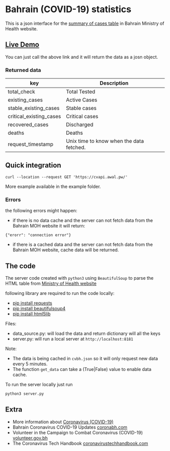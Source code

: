 # Bahrain (COVID-19) statistics

This is a json interface for the [summary of cases table](https://www.moh.gov.bh/COVID19) in Bahrain Ministry of Health website.

## [Live Demo](https://cvapi.awal.pw/)

You can just call the above link and it will return the data as a josn object.

### Returned data
| key | Description |
| ------ | ------ |
| total_check | Total Tested |
| existing_cases | Active Cases |
| stable_existing_cases | Stable cases  |
| critical_existing_cases |Critical cases |
| recovered_cases | Discharged |
| deaths | Deaths |
|request_timestamp | Unix time to know when the data fetched.|


## Quick integration
```
curl --location --request GET 'https://cvapi.awal.pw/'
```
More example available in the example folder.

### Errors
the following errors might happen:
- if there is no data cache and the server can not fetch data from the Bahrain MOH website it will return:
```
{"erorr": "connection error"}
```
- if there is a cached data and the server can not fetch data from the Bahrain MOH website, cache data will be returned.

## The code
The server code created with `python3` using `BeautifulSoup` to parse the HTML table from [Ministry of Health website](https://www.moh.gov.bh/COVID19)

following library are required to run the code locally:
- [pip install requests](https://pypi.org/project/requests/)
- [pip install beautifulsoup4](https://pypi.org/project/beautifulsoup4/)
- [pip install html5lib](https://pypi.org/project/html5lib/)

Files:
- data_source.py: will load the data and return dictionary will all the keys
- server.py: will run a local server at `http://localhost:8181` 

Note:
- The data is being cached in `cvbh.json` so it will only request new data every 5 minutes.
- The function `get_data` can take a (True|False) value to enable data cache.

To run the server locally just run 
```bash
python3 server.py
```

## Extra

- More information about [Coronavirus (COVID-19)](https://www.flattenthecurve.com/)
- Bahrain Coronavirus COVID-19 Updates [coronabh.com](https://coronabh.com/)
- Volunteer in the Campaign to Combat Coronavirus (COVID-19) [volunteer.gov.bh](http://volunteer.gov.bh)
- The Coronavirus Tech Handbook [coronavirustechhandbook.com](https://coronavirustechhandbook.com/home)

